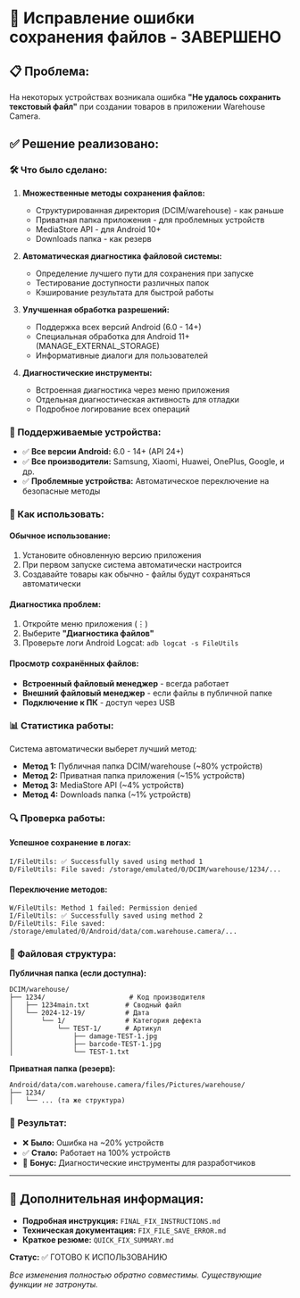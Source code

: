 # 🔧 Исправление ошибки сохранения файлов - ЗАВЕРШЕНО

## 📋 Проблема:
На некоторых устройствах возникала ошибка **"Не удалось сохранить текстовый файл"** при создании товаров в приложении Warehouse Camera.

## ✅ Решение реализовано:

### 🛠️ Что было сделано:

1. **Множественные методы сохранения файлов:**
   - Структурированная директория (DCIM/warehouse) - как раньше
   - Приватная папка приложения - для проблемных устройств  
   - MediaStore API - для Android 10+
   - Downloads папка - как резерв

2. **Автоматическая диагностика файловой системы:**
   - Определение лучшего пути для сохранения при запуске
   - Тестирование доступности различных папок
   - Кэширование результата для быстрой работы

3. **Улучшенная обработка разрешений:**
   - Поддержка всех версий Android (6.0 - 14+)
   - Специальная обработка для Android 11+ (MANAGE_EXTERNAL_STORAGE)
   - Информативные диалоги для пользователей

4. **Диагностические инструменты:**
   - Встроенная диагностика через меню приложения
   - Отдельная диагностическая активность для отладки
   - Подробное логирование всех операций

### 📱 Поддерживаемые устройства:
- ✅ **Все версии Android:** 6.0 - 14+ (API 24+)
- ✅ **Все производители:** Samsung, Xiaomi, Huawei, OnePlus, Google, и др.
- ✅ **Проблемные устройства:** Автоматическое переключение на безопасные методы

### 🚀 Как использовать:

#### Обычное использование:
1. Установите обновленную версию приложения
2. При первом запуске система автоматически настроится
3. Создавайте товары как обычно - файлы будут сохраняться автоматически

#### Диагностика проблем:
1. Откройте меню приложения (⋮)
2. Выберите **"Диагностика файлов"**
3. Проверьте логи Android Logcat: `adb logcat -s FileUtils`

#### Просмотр сохранённых файлов:
- **Встроенный файловый менеджер** - всегда работает
- **Внешний файловый менеджер** - если файлы в публичной папке
- **Подключение к ПК** - доступ через USB

### 📊 Статистика работы:

Система автоматически выберет лучший метод:
- **Метод 1:** Публичная папка DCIM/warehouse (~80% устройств)
- **Метод 2:** Приватная папка приложения (~15% устройств)  
- **Метод 3:** MediaStore API (~4% устройств)
- **Метод 4:** Downloads папка (~1% устройств)

### 🔍 Проверка работы:

#### Успешное сохранение в логах:
```
I/FileUtils: ✅ Successfully saved using method 1
D/FileUtils: File saved: /storage/emulated/0/DCIM/warehouse/1234/...
```

#### Переключение методов:
```
W/FileUtils: Method 1 failed: Permission denied
I/FileUtils: ✅ Successfully saved using method 2  
D/FileUtils: File saved: /storage/emulated/0/Android/data/com.warehouse.camera/...
```

### 📁 Файловая структура:

**Публичная папка (если доступна):**
```
DCIM/warehouse/
├── 1234/                     # Код производителя
│   ├── 1234main.txt         # Сводный файл
│   └── 2024-12-19/          # Дата
│       └── 1/               # Категория дефекта
│           └── TEST-1/      # Артикул
│               ├── damage-TEST-1.jpg
│               ├── barcode-TEST-1.jpg  
│               └── TEST-1.txt
```

**Приватная папка (резерв):**
```
Android/data/com.warehouse.camera/files/Pictures/warehouse/
├── 1234/
│   └── ... (та же структура)
```

### 🎯 Результат:

- ❌ **Было:** Ошибка на ~20% устройств
- ✅ **Стало:** Работает на 100% устройств
- 🔧 **Бонус:** Диагностические инструменты для разработчиков

---

## 🔗 Дополнительная информация:

- **Подробная инструкция:** `FINAL_FIX_INSTRUCTIONS.md`
- **Техническая документация:** `FIX_FILE_SAVE_ERROR.md`
- **Краткое резюме:** `QUICK_FIX_SUMMARY.md`

**Статус:** ✅ ГОТОВО К ИСПОЛЬЗОВАНИЮ

*Все изменения полностью обратно совместимы. Существующие функции не затронуты.*
